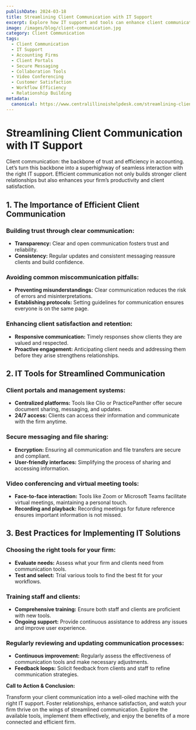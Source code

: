 ```yaml
---
publishDate: 2024-03-18  
title: Streamlining Client Communication with IT Support  
excerpt: Explore how IT support and tools can enhance client communication, build trust, and improve efficiency in your accounting firm.  
image: /images/blog/client-communication.jpg 
category: Client Communication  
tags:
  - Client Communication
  - IT Support
  - Accounting Firms
  - Client Portals
  - Secure Messaging
  - Collaboration Tools
  - Video Conferencing
  - Customer Satisfaction
  - Workflow Efficiency
  - Relationship Building
metadata:
  canonical: https://www.centralillinoishelpdesk.com/streamlining-client-communication-with-it-support
---
```


# Streamlining Client Communication with IT Support

Client communication: the backbone of trust and efficiency in accounting. Let’s turn this backbone into a superhighway of seamless interaction with the right IT support. Efficient communication not only builds stronger client relationships but also enhances your firm’s productivity and client satisfaction.

## 1. The Importance of Efficient Client Communication

### Building trust through clear communication:

- **Transparency:** Clear and open communication fosters trust and reliability.
- **Consistency:** Regular updates and consistent messaging reassure clients and build confidence.

### Avoiding common miscommunication pitfalls:

- **Preventing misunderstandings:** Clear communication reduces the risk of errors and misinterpretations.
- **Establishing protocols:** Setting guidelines for communication ensures everyone is on the same page.

### Enhancing client satisfaction and retention:

- **Responsive communication:** Timely responses show clients they are valued and respected.
- **Proactive engagement:** Anticipating client needs and addressing them before they arise strengthens relationships.

## 2. IT Tools for Streamlined Communication

### Client portals and management systems:

- **Centralized platforms:** Tools like Clio or PracticePanther offer secure document sharing, messaging, and updates.
- **24/7 access:** Clients can access their information and communicate with the firm anytime.

### Secure messaging and file sharing:

- **Encryption:** Ensuring all communication and file transfers are secure and compliant.
- **User-friendly interfaces:** Simplifying the process of sharing and accessing information.

### Video conferencing and virtual meeting tools:

- **Face-to-face interaction:** Tools like Zoom or Microsoft Teams facilitate virtual meetings, maintaining a personal touch.
- **Recording and playback:** Recording meetings for future reference ensures important information is not missed.

## 3. Best Practices for Implementing IT Solutions

### Choosing the right tools for your firm:

- **Evaluate needs:** Assess what your firm and clients need from communication tools.
- **Test and select:** Trial various tools to find the best fit for your workflows.

### Training staff and clients:

- **Comprehensive training:** Ensure both staff and clients are proficient with new tools.
- **Ongoing support:** Provide continuous assistance to address any issues and improve user experience.

### Regularly reviewing and updating communication processes:

- **Continuous improvement:** Regularly assess the effectiveness of communication tools and make necessary adjustments.
- **Feedback loops:** Solicit feedback from clients and staff to refine communication strategies.

**Call to Action & Conclusion:**

Transform your client communication into a well-oiled machine with the right IT support. Foster relationships, enhance satisfaction, and watch your firm thrive on the wings of streamlined communication. Explore the available tools, implement them effectively, and enjoy the benefits of a more connected and efficient firm.